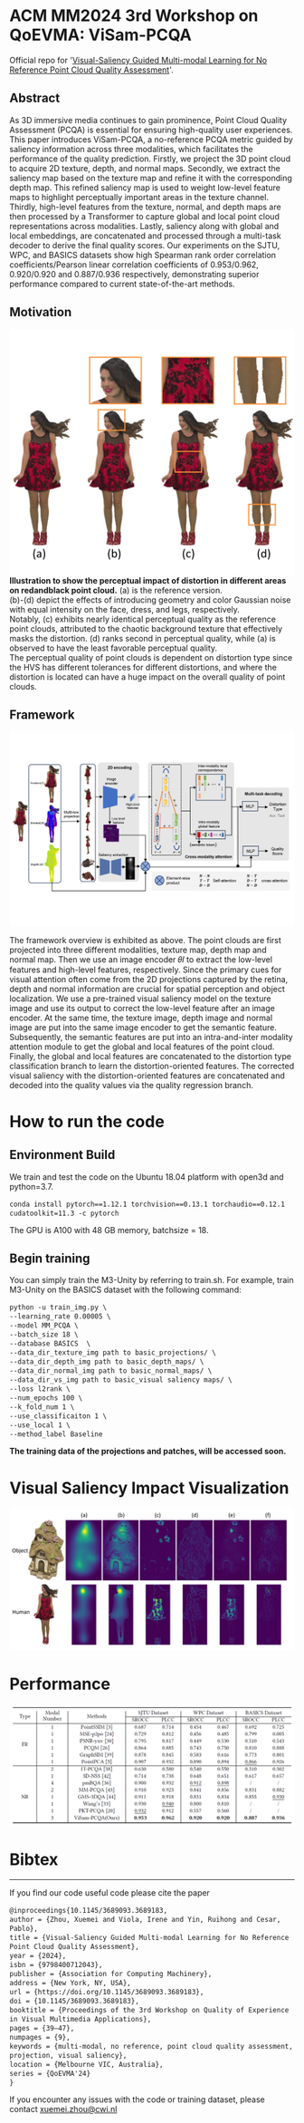 # ACM MM2024 3rd Workshop on QoEVMA: ViSam-PCQA
Official repo for '[Visual-Saliency Guided Multi-modal Learning for No Reference Point Cloud Quality Assessment](https://dl.acm.org/doi/10.1145/3689093.3689183)'.
## Abstract
As 3D immersive media continues to gain prominence, Point Cloud Quality Assessment (PCQA) is essential for ensuring high-quality user experiences. This paper introduces ViSam-PCQA, a no-reference PCQA metric guided by saliency information across three modalities, which facilitates the performance of the quality prediction. Firstly, we project the 3D point cloud to acquire 2D texture, depth, and normal maps. Secondly, we extract the saliency map based on the texture map and refine it with the corresponding depth map. This refined saliency map is used to weight low-level feature maps to highlight perceptually important areas in the texture channel. Thirdly, high-level features from the texture, normal, and depth maps are then processed by a Transformer to capture global and local point cloud representations across modalities. Lastly, saliency along with global and local embeddings, are concatenated and processed through a multi-task decoder to derive the final quality scores. Our experiments on the SJTU, WPC, and BASICS datasets show high Spearman rank order correlation coefficients/Pearson linear correlation coefficients of 0.953/0.962, 0.920/0.920 and 0.887/0.936 respectively, demonstrating superior performance compared to current state-of-the-art methods.

## Motivation

<img src="https://github.com/cwi-dis/ViSam-PCQA_MM2024Workshop/blob/master/imgs/motivation.jpg" align="left" />

**Illustration to show the perceptual impact of distortion in different areas on redandblack point cloud.** (a) is the reference version.   
(b)-(d) depict the effects of introducing geometry and color Gaussian noise with equal intensity on the face, dress, and legs, respectively.  
Notably, (c) exhibits nearly identical perceptual quality as the reference point clouds, attributed to the chaotic background texture that effectively
masks the distortion. (d) ranks second in perceptual quality, while (a) is observed to have the least favorable perceptual quality.  
The perceptual quality of point clouds is dependent on distortion type since the HVS has different tolerances for different distortions, and where the distortion is located can have a huge impact on the overall quality of point clouds.

## Framework

<p align="center">
  <img src="https://github.com/cwi-dis/ViSam-PCQA_MM2024Workshop/blob/master/imgs/framework.jpg" /> 
</p>

The framework overview is exhibited as above. The point clouds are first projected into three different modalities, texture map, depth map and normal map. Then we use an image encoder 𝜃𝐼 to extract the low-level features and high-level features, respectively. Since the primary cues for visual attention often come from the 2D projections captured by the retina, depth and normal information are crucial for spatial perception and object localization. We use a pre-trained visual saliency model on the texture image and use its output to correct the low-level feature after an image encoder. At the same time, the texture image, depth image and normal image are put into the same image encoder to get the semantic feature. Subsequently, the semantic features are put into an intra-and-inter modality attention module to get the global and local features of the point cloud. Finally, the global and local features are concatenated to the distortion type classification branch to learn the distortion-oriented features. The corrected visual saliency with the distortion-oriented features are concatenated and decoded into the quality values via the quality regression branch.

# How to run the code 
## Environment Build

We train and test the code on the Ubuntu 18.04 platform with open3d and python=3.7. 
```
conda install pytorch==1.12.1 torchvision==0.13.1 torchaudio==0.12.1 cudatoolkit=11.3 -c pytorch
```
The GPU is A100 with 48 GB memory,  batchsize = 18.

## Begin training

You can simply train the M3-Unity by referring to train.sh. For example, train M3-Unity on the BASICS dataset with the following command:

```
python -u train_img.py \
--learning_rate 0.00005 \
--model MM_PCQA \
--batch_size 18 \
--database BASICS  \
--data_dir_texture_img path to basic_projections/ \
--data_dir_depth_img path to basic_depth_maps/ \
--data_dir_normal_img path to basic_normal_maps/ \
--data_dir_vs_img path to basic_visual saliency maps/ \
--loss l2rank \
--num_epochs 100 \
--k_fold_num 1 \
--use_classificaiton 1 \
--use_local 1 \
--method_label Baseline
```

 **The training data of the projections and patches, will be accessed soon.**  

# Visual Saliency Impact Visualization
<p align="left">
  <img src="https://github.com/cwi-dis/ViSam-PCQA_MM2024Workshop/blob/master/imgs/visualsaliency.jpg" /> 
</p>

# Performance
<p align="left">
  <img src="https://github.com/cwi-dis/ViSam-PCQA_MM2024Workshop/blob/master/imgs/Performance.png" /> 
</p>

# Bibtex 
-----------
If you find our code useful code please cite the paper   
```
@inproceedings{10.1145/3689093.3689183,
author = {Zhou, Xuemei and Viola, Irene and Yin, Ruihong and Cesar, Pablo},
title = {Visual-Saliency Guided Multi-modal Learning for No Reference Point Cloud Quality Assessment},
year = {2024},
isbn = {9798400712043},
publisher = {Association for Computing Machinery},
address = {New York, NY, USA},
url = {https://doi.org/10.1145/3689093.3689183},
doi = {10.1145/3689093.3689183},
booktitle = {Proceedings of the 3rd Workshop on Quality of Experience in Visual Multimedia Applications},
pages = {39–47},
numpages = {9},
keywords = {multi-modal, no reference, point cloud quality assessment, projection, visual saliency},
location = {Melbourne VIC, Australia},
series = {QoEVMA'24}
}
```
If you encounter any issues with the code or training dataset, please contact xuemei.zhou@cwi.nl
